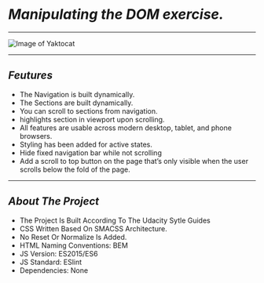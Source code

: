 # ***Manipulating the DOM exercise.***

***

![Image of Yaktocat](https://octodex.github.com/images/yaktocat.png)

***

## ***Feutures***

- The Navigation is built dynamically.
- The Sections are built dynamically.
- You can scroll to sections from navigation.
- highlights section in viewport upon scrolling.
- All features are usable across modern desktop, tablet, and phone browsers.
- Styling has been added for active states.
- Hide fixed navigation bar while not scrolling
- Add a scroll to top button on the page that’s only visible when the user scrolls below the fold of the page.

***

## ***About The Project***

- The Project Is Built According To The Udacity Sytle Guides
- CSS Written Based On SMACSS Architecture.
- No Reset Or Normalize Is Added.
- HTML Naming Conventions: BEM
- JS Version: ES2015/ES6
- JS Standard: ESlint
- Dependencies: None
